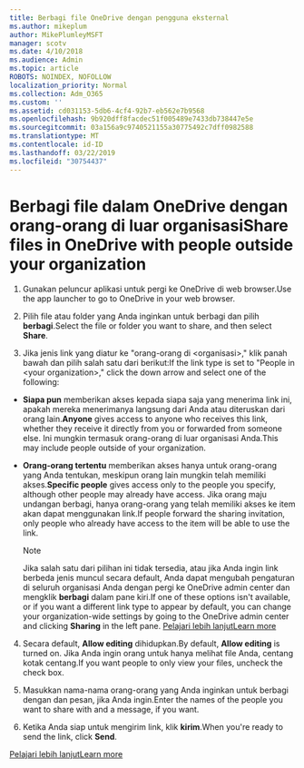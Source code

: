 ```yaml
---
title: Berbagi file OneDrive dengan pengguna eksternal
ms.author: mikeplum
author: MikePlumleyMSFT
manager: scotv
ms.date: 4/10/2018
ms.audience: Admin
ms.topic: article
ROBOTS: NOINDEX, NOFOLLOW
localization_priority: Normal
ms.collection: Adm_O365
ms.custom: ''
ms.assetid: cd031153-5db6-4cf4-92b7-eb562e7b9568
ms.openlocfilehash: 9b920dff8facdec51f005489e7433db738447e5e
ms.sourcegitcommit: 03a156a9c9740521155a30775492c7dff0982588
ms.translationtype: MT
ms.contentlocale: id-ID
ms.lasthandoff: 03/22/2019
ms.locfileid: "30754437"
---
```

# <a name="share-files-in-onedrive-with-people-outside-your-organization"></a><span data-ttu-id="55bdd-102">Berbagi file dalam OneDrive dengan orang-orang di luar organisasi</span><span class="sxs-lookup"><span data-stu-id="55bdd-102">Share files in OneDrive with people outside your organization</span></span>

1. <span data-ttu-id="55bdd-103">Gunakan peluncur aplikasi untuk pergi ke OneDrive di web browser.</span><span class="sxs-lookup"><span data-stu-id="55bdd-103">Use the app launcher to go to OneDrive in your web browser.</span></span> 
    
2. <span data-ttu-id="55bdd-104">Pilih file atau folder yang Anda inginkan untuk berbagi dan pilih **berbagi**.</span><span class="sxs-lookup"><span data-stu-id="55bdd-104">Select the file or folder you want to share, and then select **Share**.</span></span> 
    
3. <span data-ttu-id="55bdd-105">Jika jenis link yang diatur ke "orang-orang di \<organisasi\>," klik panah bawah dan pilih salah satu dari berikut:</span><span class="sxs-lookup"><span data-stu-id="55bdd-105">If the link type is set to "People in \<your organization\>," click the down arrow and select one of the following:</span></span> 
    
  - <span data-ttu-id="55bdd-106">**Siapa pun** memberikan akses kepada siapa saja yang menerima link ini, apakah mereka menerimanya langsung dari Anda atau diteruskan dari orang lain.</span><span class="sxs-lookup"><span data-stu-id="55bdd-106">**Anyone** gives access to anyone who receives this link, whether they receive it directly from you or forwarded from someone else.</span></span> <span data-ttu-id="55bdd-107">Ini mungkin termasuk orang-orang di luar organisasi Anda.</span><span class="sxs-lookup"><span data-stu-id="55bdd-107">This may include people outside of your organization.</span></span> 
    
  - <span data-ttu-id="55bdd-108">**Orang-orang tertentu** memberikan akses hanya untuk orang-orang yang Anda tentukan, meskipun orang lain mungkin telah memiliki akses.</span><span class="sxs-lookup"><span data-stu-id="55bdd-108">**Specific people** gives access only to the people you specify, although other people may already have access.</span></span> <span data-ttu-id="55bdd-109">Jika orang maju undangan berbagi, hanya orang-orang yang telah memiliki akses ke item akan dapat menggunakan link.</span><span class="sxs-lookup"><span data-stu-id="55bdd-109">If people forward the sharing invitation, only people who already have access to the item will be able to use the link.</span></span> 
    
    > [!NOTE]
    > <span data-ttu-id="55bdd-110">Jika salah satu dari pilihan ini tidak tersedia, atau jika Anda ingin link berbeda jenis muncul secara default, Anda dapat mengubah pengaturan di seluruh organisasi Anda dengan pergi ke OneDrive admin center dan mengklik **berbagi** dalam pane kiri.</span><span class="sxs-lookup"><span data-stu-id="55bdd-110">If one of these options isn't available, or if you want a different link type to appear by default, you can change your organization-wide settings by going to the OneDrive admin center and clicking **Sharing** in the left pane.</span></span> [<span data-ttu-id="55bdd-111">Pelajari lebih lanjut</span><span class="sxs-lookup"><span data-stu-id="55bdd-111">Learn more</span></span>](https://go.microsoft.com/fwlink/?linkid=871961)
  
4. <span data-ttu-id="55bdd-112">Secara default, **Allow editing** dihidupkan.</span><span class="sxs-lookup"><span data-stu-id="55bdd-112">By default, **Allow editing** is turned on.</span></span> <span data-ttu-id="55bdd-113">Jika Anda ingin orang untuk hanya melihat file Anda, centang kotak centang.</span><span class="sxs-lookup"><span data-stu-id="55bdd-113">If you want people to only view your files, uncheck the check box.</span></span> 
    
5. <span data-ttu-id="55bdd-114">Masukkan nama-nama orang-orang yang Anda inginkan untuk berbagi dengan dan pesan, jika Anda ingin.</span><span class="sxs-lookup"><span data-stu-id="55bdd-114">Enter the names of the people you want to share with and a message, if you want.</span></span>
    
6. <span data-ttu-id="55bdd-115">Ketika Anda siap untuk mengirim link, klik **kirim**.</span><span class="sxs-lookup"><span data-stu-id="55bdd-115">When you're ready to send the link, click **Send**.</span></span> 
    
[<span data-ttu-id="55bdd-116">Pelajari lebih lanjut</span><span class="sxs-lookup"><span data-stu-id="55bdd-116">Learn more</span></span>](https://go.microsoft.com/fwlink/?linkid=871861)
  

